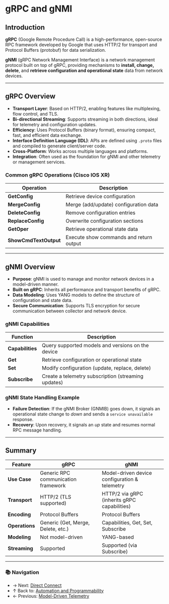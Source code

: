 # gRPC and gNMI

## Introduction

**gRPC** (Google Remote Procedure Call) is a high-performance, open-source RPC framework developed by Google that uses HTTP/2 for transport and Protocol Buffers (protobuf) for data serialization.

**gNMI** (gRPC Network Management Interface) is a network management protocol built on top of gRPC, providing mechanisms to **install, change, delete**, and **retrieve configuration and operational state** data from network devices.

---

## gRPC Overview

- **Transport Layer**: Based on HTTP/2, enabling features like multiplexing, flow control, and TLS.
- **Bi-directional Streaming**: Supports streaming in both directions, ideal for telemetry and configuration updates.
- **Efficiency**: Uses Protocol Buffers (binary format), ensuring compact, fast, and efficient data exchange.
- **Interface Definition Language (IDL)**: APIs are defined using `.proto` files and compiled to generate client/server code.
- **Cross-Platform**: Works across multiple languages and platforms.
- **Integration**: Often used as the foundation for gNMI and other telemetry or management services.

### Common gRPC Operations (Cisco IOS XR)

| Operation             | Description                             |
| --------------------- | --------------------------------------- |
| **GetConfig**         | Retrieve device configuration           |
| **MergeConfig**       | Merge (add/update) configuration data   |
| **DeleteConfig**      | Remove configuration entries            |
| **ReplaceConfig**     | Overwrite configuration sections        |
| **GetOper**           | Retrieve operational state data         |
| **ShowCmdTextOutput** | Execute show commands and return output |

---

## gNMI Overview

- **Purpose**: gNMI is used to manage and monitor network devices in a model-driven manner.
- **Built on gRPC**: Inherits all performance and transport benefits of gRPC.
- **Data Modeling**: Uses YANG models to define the structure of configuration and state data.
- **Secure Communication**: Supports TLS encryption for secure communication between collector and network device.

### gNMI Capabilities

| Function         | Description                                         |
| ---------------- | --------------------------------------------------- |
| **Capabilities** | Query supported models and versions on the device   |
| **Get**          | Retrieve configuration or operational state         |
| **Set**          | Modify configuration (update, replace, delete)      |
| **Subscribe**    | Create a telemetry subscription (streaming updates) |

### gNMI State Handling Example

- **Failure Detection**: If the gNMI Broker (GNMIB) goes down, it signals an operational state change to *down* and sends a `service unavailable` response.
- **Recovery**: Upon recovery, it signals an *up* state and resumes normal RPC message handling.

---

## Summary

| Feature        | gRPC                                | gNMI                                          |
| -------------- | ----------------------------------- | --------------------------------------------- |
| **Use Case**   | Generic RPC communication framework | Model-driven device configuration & telemetry |
| **Transport**  | HTTP/2 (TLS supported)              | HTTP/2 via gRPC (inherits gRPC capabilities)  |
| **Encoding**   | Protocol Buffers                    | Protocol Buffers                              |
| **Operations** | Generic (Get, Merge, Delete, etc.)  | Capabilities, Get, Set, Subscribe             |
| **Modeling**   | Not model-driven                    | YANG-based                                    |
| **Streaming**  | Supported                           | Supported (via Subscribe)                     |

---

### 📚 Navigation
- → Next: [Direct Connect](./direct-connect.md)
- ↑ Back to: [Automation and Programmability](./readme.md)
- ← Previous: [Model-Driven Telemetry](./model-driven-telemetry.md)
